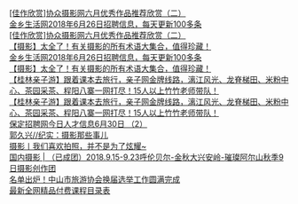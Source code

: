   
[[佳作欣赏]协众摄影网六月优秀作品推荐欣赏（二）](http://www.dianyue.me/archives/816/d194zo4aafdw7ejt/)  
[金乡生活网2018年6月26日招聘信息，每天更新100多条](http://www.dianyue.me/archives/045/g1hrbj99oll9kgls/)  
[[佳作欣赏]协众摄影网六月优秀作品推荐欣赏（二）](http://www.dianyue.me/archives/816/d194zo4aafdw7ejt/)  
[【摄影】太全了！有关摄影的所有术语大集合，值得珍藏！](http://www.dianyue.me/archives/163/j0ohb3n3d9liescl/)  
[金乡生活网2018年6月26日招聘信息，每天更新100多条](http://www.dianyue.me/archives/045/g1hrbj99oll9kgls/)  
[【摄影】太全了！有关摄影的所有术语大集合，值得珍藏！](http://www.dianyue.me/archives/163/j0ohb3n3d9liescl/)  
[【桂林亲子游】跟着课本去旅行，亲子网金牌线路，漓江风光、龙脊梯田、米粉中心、茶园采茶、程阳八寨一网打尽！15人以上竹竹老师带队！](http://www.dianyue.me/archives/700/tx9bwx2vzdkehd5m/)  
[【桂林亲子游】跟着课本去旅行，亲子网金牌线路，漓江风光、龙脊梯田、米粉中心、茶园采茶、程阳八寨一网打尽！15人以上竹竹老师带队！](http://www.dianyue.me/archives/700/tx9bwx2vzdkehd5m/)  
[保定招聘网今日人才信息6月30日 （2）](http://www.dianyue.me/archives/577/cx0wb1uvbxy8jp04/)  
[郭久兴//纪实：摄影那些事儿](http://www.dianyue.me/archives/364/0uhdcleazryeerjs/)  
[摄影丨我们喜欢拍照，并不是为了炫耀~](http://www.dianyue.me/archives/214/9qvnn5bu7ey4nwp3/)  
[国内摄影 | （已成团）2018.9.15-9.23呼伦贝尔-金秋大兴安岭-璀璨阿尔山秋季9日摄影创作团](http://www.dianyue.me/archives/682/9i9vv6ojttsd9ext/)  
[名单出炉！中山市旅游协会换届选举工作圆满完成](http://www.dianyue.me/archives/738/grdz6r6dvh18jqjp/)  
[最新全网精品付费课程目录表](http://www.dianyue.me/archives/692/t4y12e94bagfbf3w/)